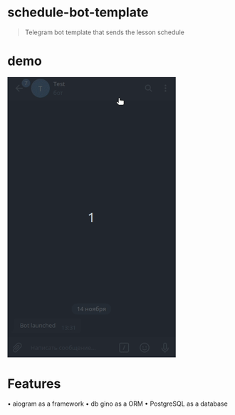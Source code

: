 # schedule-bot-template
> Telegram bot template that sends the lesson schedule

# demo 
![demo](https://github.com/Intercrus/schedule-bot-template/blob/master/demo-template.gif)

# Features

• aiogram as a framework
• db gino as a ORM
• PostgreSQL as a database


